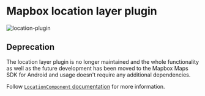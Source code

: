 # Mapbox location layer plugin

![location-plugin](https://user-images.githubusercontent.com/4394910/28844322-1c52a672-76b9-11e7-904a-fcf6f51c1481.gif)

## Deprecation
The location layer plugin is no longer maintained and the whole functionality as well as the future development has been moved to the Mapbox Maps SDK for Android and usage doesn't require any additional dependencies.

Follow [`LocationComponent` documentation](https://www.mapbox.com/android-docs/maps/overview/location-component/) for more information.
